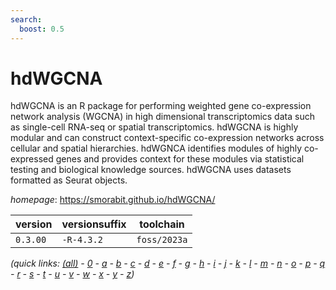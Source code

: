 ```yaml
---
search:
  boost: 0.5
---
```

# hdWGCNA

hdWGCNA is an R package for performing weighted gene co-expression network analysis (WGCNA) in high   dimensional transcriptomics data such as single-cell RNA-seq or spatial transcriptomics. hdWGCNA is highly modular   and can construct context-specific co-expression networks across cellular and spatial hierarchies. hdWGNCA identifies   modules of highly co-expressed genes and provides context for these modules via statistical testing and biological   knowledge sources. hdWGCNA uses datasets formatted as Seurat objects.

*homepage*: <https://smorabit.github.io/hdWGCNA/>

version | versionsuffix | toolchain
--------|---------------|----------
``0.3.00`` | ``-R-4.3.2`` | ``foss/2023a``


*(quick links: [(all)](../index.md) - [0](../0/index.md) - [a](../a/index.md) - [b](../b/index.md) - [c](../c/index.md) - [d](../d/index.md) - [e](../e/index.md) - [f](../f/index.md) - [g](../g/index.md) - [h](../h/index.md) - [i](../i/index.md) - [j](../j/index.md) - [k](../k/index.md) - [l](../l/index.md) - [m](../m/index.md) - [n](../n/index.md) - [o](../o/index.md) - [p](../p/index.md) - [q](../q/index.md) - [r](../r/index.md) - [s](../s/index.md) - [t](../t/index.md) - [u](../u/index.md) - [v](../v/index.md) - [w](../w/index.md) - [x](../x/index.md) - [y](../y/index.md) - [z](../z/index.md))*

